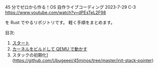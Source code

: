 45 分でゼロから作る！OS 自作ライブコーディング 2023-7-29 C-3  
https://www.youtube.com/watch?v=dPEsTeL2F98

を Rust でやるリポジトリです。
軽く手順をまとめます。

目次:

1. [スタート](https://github.com/Ubugeeei/45minos/tree/master/getting-started)
2. [カーネルをビルドして QEMU で動かす](https://github.com/Ubugeeei/45minos/tree/master/build-and-book-kernel)
3. スタックの初期化](https://github.com/Ubugeeei/45minos/tree/master/init-stack-pointer)
